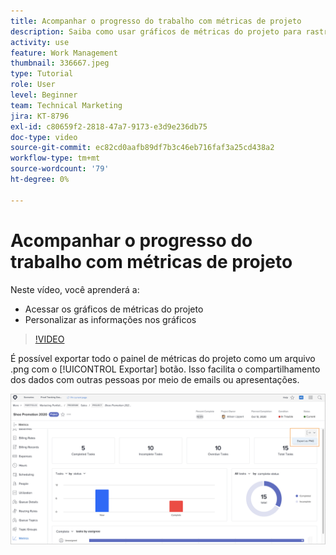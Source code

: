 ```yaml
---
title: Acompanhar o progresso do trabalho com métricas de projeto
description: Saiba como usar gráficos de métricas do projeto para rastrear o progresso do trabalho no projeto no [!DNL  Workfront].
activity: use
feature: Work Management
thumbnail: 336667.jpeg
type: Tutorial
role: User
level: Beginner
team: Technical Marketing
jira: KT-8796
exl-id: c80659f2-2818-47a7-9173-e3d9e236db75
doc-type: video
source-git-commit: ec82cd0aafb89df7b3c46eb716faf3a25cd438a2
workflow-type: tm+mt
source-wordcount: '79'
ht-degree: 0%

---
```


# Acompanhar o progresso do trabalho com métricas de projeto

Neste vídeo, você aprenderá a:

* Acessar os gráficos de métricas do projeto
* Personalizar as informações nos gráficos

>[!VIDEO](https://video.tv.adobe.com/v/336667/?quality=12&learn=on)

É possível exportar todo o painel de métricas do projeto como um arquivo .png com o [!UICONTROL Exportar] botão. Isso facilita o compartilhamento dos dados com outras pessoas por meio de emails ou apresentações.

![Página Métricas do projeto exportado](assets/planner-fund-metrics-export.png)

<!---
Overview of project metrics
--->
